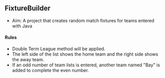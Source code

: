 ## FixtureBuilder

- Aim: A project that creates random match fixtures for teams entered with Java

#### Rules

- Double Term League method will be applied.
- The left side of the list shows the home team and the right side shows the away team.
- If an odd number of team lists is entered, another team named "Bay" is added to complete the even number.
